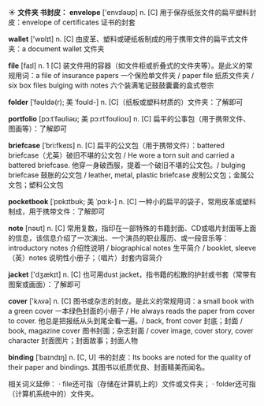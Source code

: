 ☀ <span class="category">**文件夹 书封皮：**</span>
<span class="vocabulary">**envelope**</span> ['envɪləʊp] 
<span class="definition">n. [C] 用于保存纸张文件的扁平塑料封皮：</span>envelope of certificates 证书的封套

<span class="vocabulary">**wallet**</span> ['wɒlɪt] 
<span class="definition">n. [C] 由皮革、塑料或硬纸板制成的用于携带文件的扁平式文件夹：</span>a document wallet 文件夹

<span class="vocabulary">**file**</span> [faɪl] 
<span class="definition">n. 1 [C] 装文件用的容器（如文件柜或折叠式的文件夹等）。是此义的常规用词：</span>a file of insurance papers 一个保险单文件夹 / paper file 纸质文件夹 / six box files bulging with notes 六个装满笔记鼓鼓囊囊的盒式卷宗 
           
<span class="vocabulary">**folder**</span> [ˈfəʊldə(r); 美 ˈfoʊld-]
<span class="definition">n. [C]（纸板或塑料材质的）文件夹：</span>了解即可
           
<span class="vocabulary">**portfolio**</span> [pɔ:tˈfəʊliəʊ; 美 pɔ:rtˈfoʊlioʊ]
<span class="definition">n. [C] 扁平的公事包（用于携带文件、图画等）：</span>了解即可
           
<span class="vocabulary">**briefcase**</span> [ˈbri:fkeɪs]
<span class="definition">n. [C] 扁平的公文包（用于携带文件）：</span>battered briefcase（尤英）破旧不堪的公文包 / He wore a torn suit and carried a battered briefcase. 他穿一身破西服，提着一个破旧不堪的公文包。/ bulging briefcase 鼓胀的公文包 / leather, metal, plastic briefcase 皮制公文包；金属公文包；塑料公文包           

<span class="vocabulary">**pocketbook**</span> [ˈpɒkɪtbʊk; 美 ˈpɑ:k-]
<span class="definition">n. [C] 一种小的扁平的袋子，常用皮革或塑料制成，用于携带文件：</span>了解即可

<span class="vocabulary">**note**</span> [nəʊt] 
<span class="definition">n. [C] 常用复数，指印在一部特殊的书籍封面、CD或唱片封面等上面的信息，该信息介绍了一次演出、一个演员的职业履历、或一段音乐等：</span>introductory notes 介绍性说明 / biographical notes 生平简介 / booklet, sleeve（英）notes 说明性小册子；（唱片）封套内容简介

<span class="vocabulary">**jacket**</span> ['dӡækɪt] 
<span class="definition">n. [C] 也可用dust jacket，指书籍的松散的护封或书套（常带有图案或画面）：</span>了解即可

<span class="vocabulary">**cover**</span> ['kʌvə] 
<span class="definition">n. [C] 图书或杂志的封皮。是此义的常规用词：</span>a small book with a green cover 一本绿色封面的小册子 / He always reads the paper from cover to cover. 他总是把报纸从头到尾全看一遍。/ back, front cover 封底；封面 / book, magazine cover 图书封面；杂志封面 / cover image, cover story, cover character 封面图片；封面故事；封面人物 
           
<span class="vocabulary">**binding**</span> [ˈbaɪndɪŋ]
<span class="definition">n. [C, U] 书的封皮：</span>Its books are noted for the quality of their paper and bindings. 其图书以纸质优良、封面精美而闻名。

相关词义延伸：
· file还可指（存储在计算机上的）文件或文件夹；
· folder还可指（计算机系统中的）文件夹。
